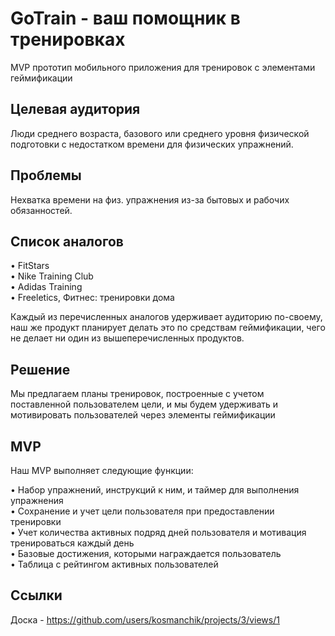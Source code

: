 # GoTrain - ваш помощник в тренировках
MVP прототип мобильного приложения для тренировок с элементами геймификации

## Целевая аудитория

Люди среднего возраста, базового или среднего уровня физической подготовки с недостатком времени для физических упражнений.

## Проблемы

Нехватка времени на физ. упражнения из-за бытовых и рабочих обязанностей.

## Список аналогов

•	FitStars\
•	Nike Training Club\
•	Adidas Training\
•	Freeletics, Фитнес: тренировки дома

Каждый из перечисленных аналогов удерживает аудиторию по-своему, наш же продукт планирует делать это по средствам геймификации, чего не делает ни один из вышеперечисленных продуктов.

## Решение

Мы предлагаем планы тренировок, построенные с учетом поставленной пользователем цели, и мы будем удерживать и мотивировать пользователей через элементы геймификации

## MVP

Наш MVP выполняет следующие функции:

•	Набор упражнений, инструкций к ним, и таймер для выполнения упражнения\
•	Сохранение и учет цели пользователя при предоставлении тренировки\
•	Учет количества активных подряд дней пользователя и мотивация тренироваться каждый день\
•	Базовые достижения, которыми награждается пользователь\
• Таблица с рейтингом активных пользователей

## Ссылки

Доска - https://github.com/users/kosmanchik/projects/3/views/1
